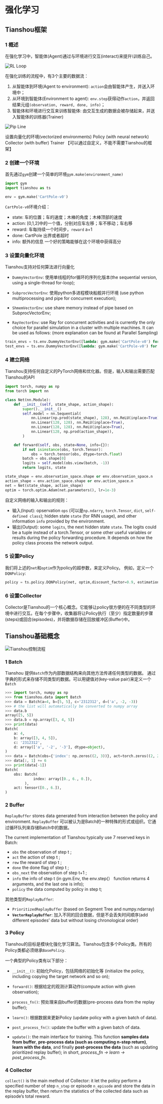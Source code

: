# 强化学习

## Tianshou框架


### 1 概述

在强化学习中，智能体(Agent)通过与环境进行交互(interact)来提升\训练自己。

![RL Loop](https://tianshou.readthedocs.io/en/master/_images/rl-loop.jpg)

在强化训练的流程中，有3个主要的数据流：
1. 从智能体到环境(Agent to environment): `action`会由智能体产生，并送入环境中；
2. 从环境到智能体(Environment to agent): `env.step`获得动作`action`，并返回结果元组`(observation, reward, done, info)`；
3. 智能体和环境进行交互来训练智能体: 由交互生成的数据会被存储起来，并送入智能体的训练器(Trainer)

![Pip Line](https://tianshou.readthedocs.io/en/master/_images/pipeline.png)

设置向量化的环境(vectorized environments)
Policy (with neural network) 
Collector (with buffer)
Trainer 【可以通过自定义，不能不需要Tianshou的框架】

### 2 创建一个环境

首先通过`gym`创建一个简单的环境`gym.make(environment_name)`
```python
import gym
import tianshou as ts

env = gym.make('CartPole-v0')
```
`CartPole-v0`环境介绍：
- state: 车的位置；车的速度；木棒的角度；木棒顶部的速度
- action: [0,1,2]中的一个值，分别对应车左移；车不移动；车右移
- reward: 车每持续一个时间步，`reward` a+1
- done: CartPole 出界或者超时
- info: 额外的信息
一个好的策略能够在这个环境中获得高分

### 3 设置向量化环境
Tianshou支持对任何算法进行向量化
- `DummyVectorEnv`: 使用单线程的for循环的序列化版本(the sequential version, using a single-thread for-loop);

- `SubprocVectorEnv`: 使用python多进程模块船舰并行环境 (use python multiprocessing and pipe for concurrent execution);

- `ShmemVectorEnv`: use share memory instead of pipe based on SubprocVectorEnv;

- `RayVectorEnv`: use Ray for concurrent activities and is currently the only choice for parallel simulation in a cluster with multiple machines. It can be used as follows: (more explanation can be found at Parallel Sampling)

```python 
train_envs = ts.env.DummyVectorEnv([lambda: gym.make('CartPole-v0') for _ in range(10)])
test_envs = ts.env.DummyVectorEnv([lambda: gym.make('CartPole-v0') for _ in range(100)])
```

### 4 建立网络
Tianshou支持任何自定义的PyTorch网络和优化器。但是，输入和输出需要匹配Tianshou的API
```python
import torch, numpy as np
from torch import nn

class Net(nn.Module):
    def __init__(self, state_shape, action_shape):
        super().__init__()
        self.model = nn.Sequential(
            nn.Linear(np.prod(state_shape), 128), nn.ReLU(inplace=True),
            nn.Linear(128, 128), nn.ReLU(inplace=True),
            nn.Linear(128, 128), nn.ReLU(inplace=True),
            nn.Linear(128, np.prod(action_shape)),
        )

    def forward(self, obs, state=None, info={}):
        if not isinstance(obs, torch.Tensor):
            obs = torch.tensor(obs, dtype=torch.float)
        batch = obs.shape[0]
        logits = self.model(obs.view(batch, -1))
        return logits, state

state_shape = env.observation_space.shape or env.observation_space.n
action_shape = env.action_space.shape or env.action_space.n
net = Net(state_shape, action_shape)
optim = torch.optim.Adam(net.parameters(), lr=1e-3)
```
自定义网络的输入和输出的规则：
- 输入(Input): opservation `ops` (可以是`np.ndarry`, `torch.Tensor`, `dict`, `self-defined class`); hidden state `state` (for RNN usage), and other information `info` provided by the environment.
- 输出(Output): some `logits`, the next hidden state `state`. The logits could be a tuple instead of a torch.Tensor, or some other useful variables or results during the policy forwarding procedure. It depends on how the policy class process the network output. 

### 5 设置Policy
我们将上述的`net`和`optim`作为policy的超参数，来定义Policy。
例如，定义一个`DQNPolicy`:
```python
policy = ts.policy.DQNPolicy(net, optim,discount_factor=0.9, estimation_step=3, target_update_freq=320)

```
### 6 设置Collector
Collector是Tianshou的一个核心概念。它能够让policy很方便的在不同类型的环境中进行交互。在每个步骤中，收集器将让Policy执行（至少）指定数量的步骤(steps)或回合(episodes)，并将数据存储在回放缓冲区(Buffer)中。

## Tianshou基础概念
![Tianshou控制流程](https://tianshou.readthedocs.io/en/master/_images/concepts_arch2.png)

### 1 Batch
Tianshou 提供`Batch`作为内部数据结构来向其他方法传递任何类型的数据。
通过字典的形式来存储不同类型的数据。可以用键值对(key-value pair)来定义一个`Batch`
```python
>>> import torch, numpy as np
>>> from tianshou.data import Batch
>>> data = Batch(a=4, b=[5, 5], c='2312312', d=('a', -2, -3))
>>> # the list will automatically be converted to numpy array
>>> data.b
array([5, 5])
>>> data.b = np.array([3, 4, 5])
>>> print(data)
Batch(
    a: 4,
    b: array([3, 4, 5]),
    c: '2312312',
    d: array(['a', '-2', '-3'], dtype=object),
)
>>> data = Batch(obs={'index': np.zeros((2, 3))}, act=torch.zeros((2, 2)))
>>> data[:, 1] += 6
>>> print(data[-1])
Batch(
    obs: Batch(
             index: array([0., 6., 0.]),
         ),
    act: tensor([0., 6.]),
)
```


### 2 Buffer
`ReplayBuffer` stores data generated from interaction between the policy and environment. 
`ReplayBuffer` 可以被认为是Batch的一种特殊的形式或组织。它通过循环队列来存储Batch中的数据。

The current implementation of Tianshou typically use 7 reserved keys in Batch:
- `obs` the observation of step t ;
- `act` the action of step t ;
- `rew` the reward of step t ;
- `done` the done flag of step t ;
- `obs_next` the observation of step t+1 ;
- `info` the info of step t (in gym.Env, the env.step(） function returns 4 arguments, and the last one is info);
- `policy` the data computed by policy in step t;

其他类型的`ReplayBuffer`:
- `PrioritizedReplayBuffer` (based on Segment Tree and numpy.ndarray) 
- **`VectorReplayBuffer`**: 加入不同的回合数据，但是不会丢失时间顺序(add different episodes’ data but without losing chronological order)

### 3 Policy
Tianshou的目标是模块化强化学习算法。Tianshou包含多个Policy类。所有的Policy类都必须继承`BasePolicy`.

一个典型的Policy类有以下部分：
- `__init__()`: 初始化Policy，包括网络的初始化等 (initialize the policy, including copying the target network and so on);

- `forward()`: 根据给定的观测计算动作(compute action with given observation);

- `process_fn()`: 预处理来自buffer的数据(pre-process data from the replay buffer);

- `learn()`: 根据数据来更新Policy (update policy with a given batch of data).

- `post_process_fn()`: update the buffer with a given batch of data.

- `update()`: the main interface for training. This function **samples data from buffer**, **pre-process data (such as computing n-step return)**, **learn with the data**, and finally **post-process the data** (such as updating prioritized replay buffer); in short, *process_fn -> learn -> post_process_fn*.

### 4 Collector
`collect()` is the main method of Collector: it let the policy perform a specified number of step `n_step` or episode `n_episode` and store the data in the replay buffer, then return the statistics of the collected data such as episode’s total reward.